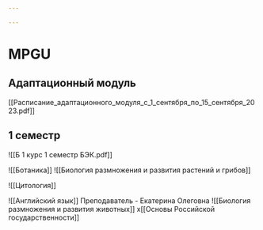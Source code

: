 ```yaml
---

---
```

# MPGU

## Адаптационный модуль
[[Расписание_адаптационного_модуля_с_1_сентября_по_15_сентября_2023.pdf]]

## 1 семестр

![[Б 1 курс 1 семестр БЭК.pdf]]

![[Ботаника]]
![[Биология размножения и развития растений и грибов]]

![[Цитология]]

![[Английский язык]]
Преподаватель - Екатерина Олеговна 
![[Биология размножения и развития животных]]
x[[Основы Российской государственности]]